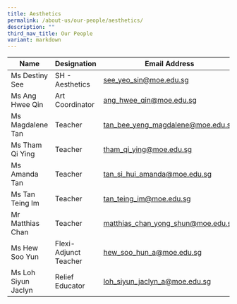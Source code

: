```yaml
---
title: Aesthetics
permalink: /about-us/our-people/aesthetics/
description: ""
third_nav_title: Our People
variant: markdown
---
```

| Name | Designation | Email Address | Contact |
|---|---|---|---|
| Ms Destiny See | SH - Aesthetics | [see_yeo_sin@moe.edu.sg](mailto:see_yeo_sin@moe.edu.sg) | 65938-116 |
| Ms Ang Hwee Qin | Art Coordinator | [ang_hwee_qin@moe.edu.sg](mailto:ang_hwee_qin@moe.edu.sg) | 65938-116 |
| Ms Magdalene Tan | Teacher | [tan_bee_yeng_magdalene@moe.edu.sg](mailto:tan_bee_yeng_magdalene@moe.edu.sg) | 65938-116 |
| Ms Tham Qi Ying | Teacher | [tham_qi_ying@moe.edu.sg](mailto:tham_qi_ying@moe.edu.sg) | 65938-116 |
| Ms Amanda Tan | Teacher | [tan_si_hui_amanda@moe.edu.sg](mailto:tan_si_hui_amanda@moe.edu.sg) | 65938-152 |
| Ms Tan Teing Im | Teacher |[tan_teing_im@moe.edu.sg](mailto:tan_teing_im@moe.edu.sg)| 65938-137 |
| Mr Matthias Chan | Teacher | [matthias_chan_yong_shun@moe.edu.sg](mailto:matthias_chan_yong_shun@moe.edu.sg) | 65938-181 |
| Ms Hew Soo Yun | Flexi-Adjunct Teacher | [hew_soo_hun_a@moe.edu.sg](mailto:Hew_Soo_Hun_A@moe.edu.sg) | 65938-138|
| Ms Loh Siyun Jaclyn | Relief Educator | [loh_siyun_jaclyn_a@moe.edu.sg](mailto:Loh_Siyun_Jaclyn_A@moe.edu.sg) | 65938-188 |